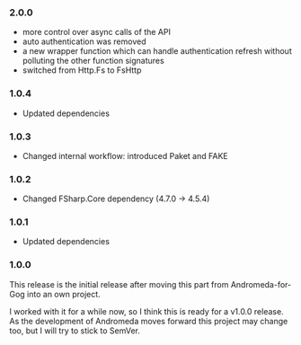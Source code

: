 ### 2.0.0

* more control over async calls of the API
* auto authentication was removed
* a new wrapper function which can handle authentication refresh without
  polluting the other function signatures
* switched from Http.Fs to FsHttp

### 1.0.4

* Updated dependencies

### 1.0.3

* Changed internal workflow: introduced Paket and FAKE

### 1.0.2

* Changed FSharp.Core dependency (4.7.0 -> 4.5.4)

### 1.0.1

* Updated dependencies

### 1.0.0

This release is the initial release after moving this part from Andromeda-for-Gog into an own project.

I worked with it for a while now, so I think this is ready for a v1.0.0 release. As the development of Andromeda moves forward this project may change too, but I will try to stick to SemVer.
